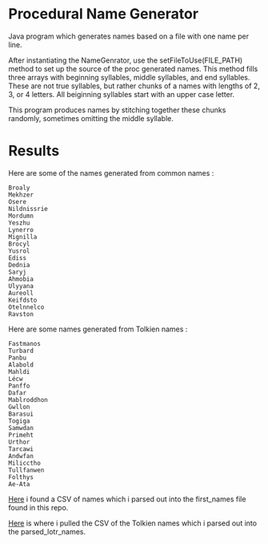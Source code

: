 # Procedural Name Generator

Java program which generates names based on a file with one name per line.

After instantiating the NameGenrator, use the setFileToUse(FILE_PATH) method to set up the source of the proc generated names.
This method fills three arrays with beginning syllables, middle syllables, and end syllables. These are not true syllables, but
rather chunks of a names with lengths of 2, 3, or 4 letters. All beiginning syllables start with an upper case letter. 

This program produces names by stitching together these chunks randomly, sometimes omitting the middle syllable.

# Results
Here are some of the names generated from common names :

    Broaly
    Mekhzer
    Osere
    Nildnissrie
    Mordumn
    Yeszhu
    Lynerro
    Mignilla
    Brocyl
    Yusrol
    Ediss
    Dednia
    Saryj
    Ahmobia
    Ulyyana
    Aureoll
    Keifdsto
    Otelnnelco
    Ravston

Here are some names generated from Tolkien names :

    Fastmanos
    Turbard   
    Panbu
    Alabold
    Mahldi
    Lécw
    Panffo
    Dafar
    Mablroddhon
    Gwllon
    Barasui
    Togiga
    Samwdan
    Primeht
    Urthor
    Tarcawi
    Andwfan
    Milicctho
    Tullfanwen
    Folthys
    Ae-Ata

[Here](https://raw.githubusercontent.com/hadley/data-baby-names/master/baby-names.csv) i found a CSV of names which i parsed out into the first_names file found in this repo.

[Here](https://github.com/juandes/lotr-names-classification) is where i pulled the CSV of the Tolkien names which i parsed out into the parsed_lotr_names.

